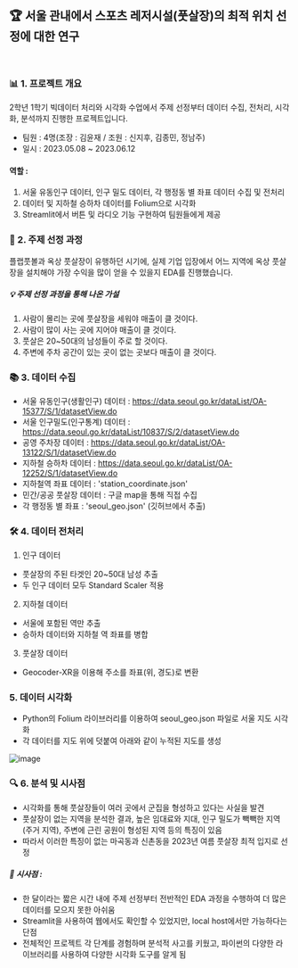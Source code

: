 ## 🏆  서울 관내에서 스포츠 레저시설(풋살장)의 최적 위치 선정에 대한 연구
<br>

### 📊 1. 프로젝트 개요
2학년 1학기 빅데이터 처리와 시각화 수업에서 주제 선정부터 데이터 수집, 전처리, 시각화, 분석까지 진행한 프로젝트입니다.
- 팀원 : 4명(조장 : 김윤재 / 조원 : 신지후, 김종민, 정남주)
- 일시 : 2023.05.08 ~ 2023.06.12
#### 역할 : 
1. 서울 유동인구 데이터, 인구 밀도 데이터, 각 행정동 별 좌표 데이터 수집 및 전처리
2. 데이터 및 지하철 승하차 데이터를 Folium으로 시각화
3. Streamlit에서 버튼 및 라디오 기능 구현하여 팀원들에게 제공

### 🎯 2. 주제 선정 과정
플랩풋볼과 옥상 풋살장이 유행하던 시기에, 실제 기업 입장에서 어느 지역에 옥상 풋살장을 설치해야 가장 수익을 많이 얻을 수 있을지 EDA를 진행했습니다.
##### 💡 주제 선정 과정을 통해 나온 가설
1. 사람이 몰리는 곳에 풋살장을 세워야 매출이 클 것이다.
2. 사람이 많이 사는 곳에 지어야 매출이 클 것이다.
3. 풋살은 20~50대의 남성들이 주로 할 것이다.
4. 주변에 주차 공간이 있는 곳이 없는 곳보다 매출이 클 것이다.

### 📚 3. 데이터 수집
- 서울 유동인구(생활인구) 데이터 : https://data.seoul.go.kr/dataList/OA-15377/S/1/datasetView.do
- 서울 인구밀도(인구통계) 데이터 : https://data.seoul.go.kr/dataList/10837/S/2/datasetView.do
- 공영 주차장 데이터 : https://data.seoul.go.kr/dataList/OA-13122/S/1/datasetView.do
- 지하철 승하차 데이터 : https://data.seoul.go.kr/dataList/OA-12252/S/1/datasetView.do
- 지하철역 좌표 데이터 : 'station_coordinate.json'
- 민간/공공 풋살장 데이터 : 구글 map을 통해 직접 수집
- 각 행정동 별 좌표 : 'seoul_geo.json' (깃허브에서 추출)

### 🛠️ 4. 데이터 전처리
1) 인구 데이터
- 풋살장의 주된 타겟인 20~50대 남성 추출
- 두 인구 데이터 모두 Standard Scaler 적용
2) 지하철 데이터
- 서울에 포함된 역만 추출
- 승하차 데이터와 지하철 역 좌표를 병합
3) 풋살장 데이터
- Geocoder-XR을 이용해 주소를 좌표(위, 경도)로 변환

### 5. 데이터 시각화
- Python의 Folium 라이브러리를 이용하여 seoul_geo.json 파일로 서울 지도 시각화
- 각 데이터를 지도 위에 덧붙여 아래와 같이 누적된 지도를 생성

![image](https://github.com/yunjaeekim/Contest/assets/133327199/6264ba64-47aa-4f63-9ba9-6a37a57a590f)


### 🔍 6. 분석 및 시사점
- 시각화를 통해 풋살장들이 여러 곳에서 군집을 형성하고 있다는 사실을 발견    
- 풋살장이 없는 지역을 분석한 결과, 높은 임대료와 지대, 인구 밀도가 빽빽한 지역(주거 지역), 주변에 근린 공원이 형성된 지역 등의 특징이 있음
- 따라서 이러한 특징이 없는 마곡동과 신촌동을 2023년 여름 풋살장 최적 입지로 선정

##### 📝 시사점 : 
- 한 달이라는 짧은 시간 내에 주제 선정부터 전반적인 EDA 과정을 수행하여 더 많은 데이터를 모으지 못한 아쉬움
- Streamlit을 사용하여 웹에서도 확인할 수 있었지만, local host에서만 가능하다는 단점
- 전체적인 프로젝트 각 단계를 경험하며 분석적 사고를 키웠고, 파이썬의 다양한 라이브러리를 사용하여 다양한 시각화 도구를 알게 됨
